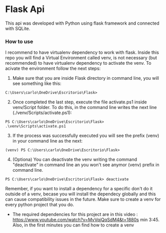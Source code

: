 # Flask Api

This api was developed with Python using flask framework and connected with SQLite.

### How to use

I recommend to have virtualenv dependency to work with flask. Inside this repo you will find a Virtual Environment called venv, is not necessary (but recommended) to have virtualenv dependency to activate the venv. To acivate the environment follow the next steps:

1. Make sure that you are inside Flask directory in command line, you will see something like this:

```
C:\Users\carlo\OneDrive\Escritorio\Flask>
```

2. Once completed the last step, execute the file activate.ps1 inside venv/Script folder. To do this, in the command line writes the next line (./venv/Scripts/activate.ps1):

```
PS C:\Users\carlo\OneDrive\Escritorio\Flask> .\venv\Scripts\activate.ps1
```

3. If the process was successfully executed you will see the prefix (venv) in your command line as the next:

```
(venv) PS C:\Users\carlo\OneDrive\Escritorio\Flask>
```

4. (Optiona) You can deactivate the venv writing the command "deactivate" in command line an you won't see anymor (venv) prefix in command line.

```
PS C:\Users\carlo\OneDrive\Escritorio\Flask> deactivate
```

Remember, if you want to install a dependency for a specific don't do it outside of a venv, becase you will install the dependecy globally and this can cause compatibility issues in the future. Make sure to create a venv for every python project that you do.

- The required dependencies for this project are in this video : https://www.youtube.com/watch?v=MvVqjQqSdM4&t=1880s
  min 3:45. Also, in the first minutes you can find how to create a venv
